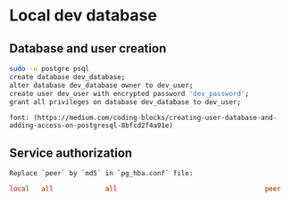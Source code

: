# Local dev database

## Database and user creation

```sh
sudo -u postgre psql
create database dev_database;
alter database dev_database owner to dev_user;
create user dev_user with encrypted password 'dev_password';
grant all privileges on database dev_database to dev_user;

```

    font: (https://medium.com/coding-blocks/creating-user-database-and-adding-access-on-postgresql-8bfcd2f4a91e)

## Service authorization

    Replace `peer` by `md5` in `pg_hba.conf` file:

```conf
local   all             all                                     peer
```
